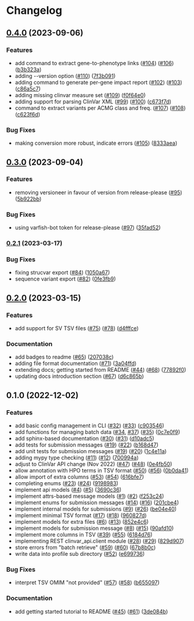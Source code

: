 # Changelog

## [0.4.0](https://www.github.com/bihealth/clinvar-this/compare/v0.3.0...v0.4.0) (2023-09-06)


### Features

* add command to extract gene-to-phenotype links ([#104](https://www.github.com/bihealth/clinvar-this/issues/104)) ([#106](https://www.github.com/bihealth/clinvar-this/issues/106)) ([b3b323a](https://www.github.com/bihealth/clinvar-this/commit/b3b323a2e440d4e4e34c9895f7e0b39b5425fdd7))
* adding --version option ([#110](https://www.github.com/bihealth/clinvar-this/issues/110)) ([7f3b091](https://www.github.com/bihealth/clinvar-this/commit/7f3b0917e39144b0b2fbbf760337ac16299500af))
* adding command to generate per-gene impact report ([#102](https://www.github.com/bihealth/clinvar-this/issues/102)) ([#103](https://www.github.com/bihealth/clinvar-this/issues/103)) ([c86a5c7](https://www.github.com/bihealth/clinvar-this/commit/c86a5c721ac5b089d63301a7ce40c0eea552b209))
* adding missing clinvar measure set ([#109](https://www.github.com/bihealth/clinvar-this/issues/109)) ([f0f64e0](https://www.github.com/bihealth/clinvar-this/commit/f0f64e0036a8b73eb6add02f81fcb54768b0b35f))
* adding support for parsing ClinVar XML ([#99](https://www.github.com/bihealth/clinvar-this/issues/99)) ([#100](https://www.github.com/bihealth/clinvar-this/issues/100)) ([c673f7d](https://www.github.com/bihealth/clinvar-this/commit/c673f7db8d94f0c05c1acd4c413e060db54a8649))
* command to extract variants per ACMG class and freq. ([#107](https://www.github.com/bihealth/clinvar-this/issues/107)) ([#108](https://www.github.com/bihealth/clinvar-this/issues/108)) ([c623f6d](https://www.github.com/bihealth/clinvar-this/commit/c623f6d804e7f9579b0cd8f15b086b066aef6338))


### Bug Fixes

* making conversion more robust, indicate errors ([#105](https://www.github.com/bihealth/clinvar-this/issues/105)) ([8333aea](https://www.github.com/bihealth/clinvar-this/commit/8333aea26cdc07b4467fa9ca56ea86eda642dd30))

## [0.3.0](https://www.github.com/bihealth/clinvar-this/compare/v0.2.1...v0.3.0) (2023-09-04)


### Features

* removing versioneer in favour of version from release-please ([#95](https://www.github.com/bihealth/clinvar-this/issues/95)) ([5b922bb](https://www.github.com/bihealth/clinvar-this/commit/5b922bb0a1fef23426cc73890db3f0868d668947))


### Bug Fixes

* using varfish-bot token for release-please ([#97](https://www.github.com/bihealth/clinvar-this/issues/97)) ([35fad52](https://www.github.com/bihealth/clinvar-this/commit/35fad5261210e8dfadc1e93fe151f4e885fb843b))

### [0.2.1](https://www.github.com/bihealth/clinvar-this/compare/v0.2.0...v0.2.1) (2023-03-17)


### Bug Fixes

* fixing strucvar export ([#84](https://www.github.com/bihealth/clinvar-this/issues/84)) ([1050a67](https://www.github.com/bihealth/clinvar-this/commit/1050a67edff50150da955f0e5364148c82b46902))
* sequence variant export ([#82](https://www.github.com/bihealth/clinvar-this/issues/82)) ([0fe3fb9](https://www.github.com/bihealth/clinvar-this/commit/0fe3fb9b4ec783218a408926007bb7370c70be64))

## [0.2.0](https://www.github.com/bihealth/clinvar-this/compare/v0.1.0...v0.2.0) (2023-03-15)


### Features

* add support for SV TSV files ([#75](https://www.github.com/bihealth/clinvar-this/issues/75)) ([#78](https://www.github.com/bihealth/clinvar-this/issues/78)) ([d4fffce](https://www.github.com/bihealth/clinvar-this/commit/d4fffce3772ed33c9d12c81b983e3e152f0c2d83))


### Documentation

* add badges to readme ([#65](https://www.github.com/bihealth/clinvar-this/issues/65)) ([207038c](https://www.github.com/bihealth/clinvar-this/commit/207038ccfa2473e09f283903e9c2a3cd249e2f30))
* adding file format documentation ([#71](https://www.github.com/bihealth/clinvar-this/issues/71)) ([3a04ffd](https://www.github.com/bihealth/clinvar-this/commit/3a04ffddd50ab21c52d3d2fe281d96ac30c505cb))
* extending docs; getting started from README ([#44](https://www.github.com/bihealth/clinvar-this/issues/44)) ([#68](https://www.github.com/bihealth/clinvar-this/issues/68)) ([77892f0](https://www.github.com/bihealth/clinvar-this/commit/77892f0fdaf158ed77c126f0aae11b12457c6043))
* updating docs introduction section ([#67](https://www.github.com/bihealth/clinvar-this/issues/67)) ([d6c865b](https://www.github.com/bihealth/clinvar-this/commit/d6c865b28db14e217c839239940bf9fe4fdcd5ed))

## 0.1.0 (2022-12-02)


### Features

* add basic config management in CLI ([#32](https://www.github.com/bihealth/clinvar-this/issues/32)) ([#33](https://www.github.com/bihealth/clinvar-this/issues/33)) ([c903546](https://www.github.com/bihealth/clinvar-this/commit/c903546751fe6c59fcc20770b6a1ad1ac88fbd86))
* add functions for managing batch data ([#34](https://www.github.com/bihealth/clinvar-this/issues/34), [#37](https://www.github.com/bihealth/clinvar-this/issues/37)) ([#35](https://www.github.com/bihealth/clinvar-this/issues/35)) ([0c7e0f9](https://www.github.com/bihealth/clinvar-this/commit/0c7e0f9b65dc0b2189c302065cdebdc2489ea842))
* add sphinx-based documentation ([#30](https://www.github.com/bihealth/clinvar-this/issues/30)) ([#31](https://www.github.com/bihealth/clinvar-this/issues/31)) ([d10adc5](https://www.github.com/bihealth/clinvar-this/commit/d10adc50a720548b580b7aa6bd52477012bb6d29))
* add tests for submission messages ([#19](https://www.github.com/bihealth/clinvar-this/issues/19)) ([#22](https://www.github.com/bihealth/clinvar-this/issues/22)) ([b168d47](https://www.github.com/bihealth/clinvar-this/commit/b168d47e0b3aed8d3a706ddbd28ddbb635ad86b4))
* add unit tests for submission messages ([#19](https://www.github.com/bihealth/clinvar-this/issues/19)) ([#20](https://www.github.com/bihealth/clinvar-this/issues/20)) ([1c4e11a](https://www.github.com/bihealth/clinvar-this/commit/1c4e11aa6eda5ebce0a66e8f21f17ea89c7ed7e2))
* adding mypy type checking ([#11](https://www.github.com/bihealth/clinvar-this/issues/11)) ([#12](https://www.github.com/bihealth/clinvar-this/issues/12)) ([700994a](https://www.github.com/bihealth/clinvar-this/commit/700994a113f2441bba76e3dc95adccf9fed6a156))
* adjust to ClinVar API change (Nov 2022) ([#47](https://www.github.com/bihealth/clinvar-this/issues/47)) ([#48](https://www.github.com/bihealth/clinvar-this/issues/48)) ([0e4fb50](https://www.github.com/bihealth/clinvar-this/commit/0e4fb508bda571c0c0afdab417e9052667f46ea1))
* allow annotation with HPO terms in TSV format ([#50](https://www.github.com/bihealth/clinvar-this/issues/50)) ([#56](https://www.github.com/bihealth/clinvar-this/issues/56)) ([0b0da41](https://www.github.com/bihealth/clinvar-this/commit/0b0da41e938e464e97ea1be7edcad6c666860f1e))
* allow import of extra columns ([#53](https://www.github.com/bihealth/clinvar-this/issues/53)) ([#54](https://www.github.com/bihealth/clinvar-this/issues/54)) ([616bfe7](https://www.github.com/bihealth/clinvar-this/commit/616bfe7867fe7ddd1c898f7582b1a353069b7ccd))
* completing enums ([#23](https://www.github.com/bihealth/clinvar-this/issues/23)) ([#24](https://www.github.com/bihealth/clinvar-this/issues/24)) ([9198983](https://www.github.com/bihealth/clinvar-this/commit/919898305a6155408118cd43a982c78153976879))
* implement api models ([#4](https://www.github.com/bihealth/clinvar-this/issues/4)) ([#5](https://www.github.com/bihealth/clinvar-this/issues/5)) ([3690c36](https://www.github.com/bihealth/clinvar-this/commit/3690c36b25fc98e520a401f8755a48b3451a972f))
* implement attrs-based message models ([#1](https://www.github.com/bihealth/clinvar-this/issues/1)) ([#2](https://www.github.com/bihealth/clinvar-this/issues/2)) ([f253c24](https://www.github.com/bihealth/clinvar-this/commit/f253c248cf35f749ace3c68633eb8d0357349688))
* implement enums for submission messages ([#14](https://www.github.com/bihealth/clinvar-this/issues/14)) ([#16](https://www.github.com/bihealth/clinvar-this/issues/16)) ([201cbe4](https://www.github.com/bihealth/clinvar-this/commit/201cbe4e055e0d013efe6f85a91b5ec339c77838))
* implement internal models for submissions ([#9](https://www.github.com/bihealth/clinvar-this/issues/9)) ([#26](https://www.github.com/bihealth/clinvar-this/issues/26)) ([be04e40](https://www.github.com/bihealth/clinvar-this/commit/be04e40e15adba180827fdc808c17d7d1647edb7))
* implement minimal TSV format ([#17](https://www.github.com/bihealth/clinvar-this/issues/17)) ([#18](https://www.github.com/bihealth/clinvar-this/issues/18)) ([960827d](https://www.github.com/bihealth/clinvar-this/commit/960827d9be757e5cc1cfe537451e3a34c738b256))
* implement models for extra files ([#6](https://www.github.com/bihealth/clinvar-this/issues/6)) ([#13](https://www.github.com/bihealth/clinvar-this/issues/13)) ([852e4c6](https://www.github.com/bihealth/clinvar-this/commit/852e4c6cd981ae533afbfda0217a4b9e1de8065e))
* implement models for submission message ([#8](https://www.github.com/bihealth/clinvar-this/issues/8)) ([#15](https://www.github.com/bihealth/clinvar-this/issues/15)) ([90afd10](https://www.github.com/bihealth/clinvar-this/commit/90afd105fc0d29c3962529157f38a20e48090a56))
* implement more columns in TSV ([#39](https://www.github.com/bihealth/clinvar-this/issues/39)) ([#55](https://www.github.com/bihealth/clinvar-this/issues/55)) ([6184d76](https://www.github.com/bihealth/clinvar-this/commit/6184d76a2f8261131718bbe69e88fdaf66b3a8de))
* implementing REST clinvar_api.client module ([#28](https://www.github.com/bihealth/clinvar-this/issues/28)) ([#29](https://www.github.com/bihealth/clinvar-this/issues/29)) ([829d907](https://www.github.com/bihealth/clinvar-this/commit/829d907763db617a04d277f297256980d25d51ab))
* store errors from "batch retrieve" ([#59](https://www.github.com/bihealth/clinvar-this/issues/59)) ([#60](https://www.github.com/bihealth/clinvar-this/issues/60)) ([67b8b0c](https://www.github.com/bihealth/clinvar-this/commit/67b8b0ccd85d4a913e7b8f1eb30dc4e96a2af32c))
* write data into profile sub directory ([#52](https://www.github.com/bihealth/clinvar-this/issues/52)) ([e699736](https://www.github.com/bihealth/clinvar-this/commit/e6997367d77586c1337a44fa7b5306ecede52a41))


### Bug Fixes

* interpret TSV OMIM "not provided" ([#57](https://www.github.com/bihealth/clinvar-this/issues/57)) ([#58](https://www.github.com/bihealth/clinvar-this/issues/58)) ([b655097](https://www.github.com/bihealth/clinvar-this/commit/b655097f2bf534b57115e3f9f5d18387ddfb1f18))


### Documentation

* add getting started tutorial to README ([#45](https://www.github.com/bihealth/clinvar-this/issues/45)) ([#61](https://www.github.com/bihealth/clinvar-this/issues/61)) ([3de084b](https://www.github.com/bihealth/clinvar-this/commit/3de084b49c184dfc6fb977b64cf478f03275ef9b))
